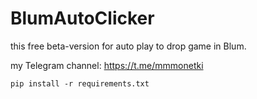 # BlumAutoClicker
this free beta-version for auto play to drop game in Blum.

my Telegram channel: https://t.me/mmmonetki

```pip install -r requirements.txt ```
